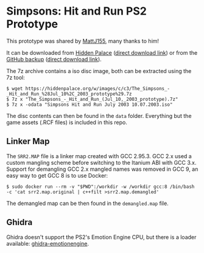 # Simpsons: Hit and Run PS2 Prototype

This prototype was shared by [MattJ155](https://hiddenpalace.org/MattJ155), many thanks to him!

It can be downloaded from [Hidden Palace](https://hiddenpalace.org/The_Simpsons:_Hit_%26_Run_(Jul_10,_2003_prototype))
([direct download link](https://hiddenpalace.org/w/images/c/c3/The_Simpsons_-_Hit_and_Run_%28Jul_10%2C_2003_prototype%29.7z))
or from the [GitHub backup](https://github.com/RolphWoggom/shart-ps2-prototype/releases/tag/download)
([direct download link](https://github.com/RolphWoggom/shart-ps2-prototype/releases/download/download/The_Simpsons_-_Hit_and_Run_.Jul_10._2003_prototype.7z)).

The 7z archive contains a iso disc image, both can be extracted using the 7z tool:

```
$ wget https://hiddenpalace.org/w/images/c/c3/The_Simpsons_-_Hit_and_Run_%28Jul_10%2C_2003_prototype%29.7z
$ 7z x "The_Simpsons_-_Hit_and_Run_(Jul_10,_2003_prototype).7z"
$ 7z x -odata "Simpsons Hit and Run July 2003 10.07.2003.iso"
```

The disc contents can then be found in the `data` folder. Everything but the game assets (.RCF files) is included in this repo.

## Linker Map

The `SRR2.MAP` file is a linker map created with GCC 2.95.3.
GCC 2.x used a custom mangling scheme before switching to the Itanium ABI with GCC 3.x.
Support for demangling GCC 2.x mangled names was removed in GCC 9, an easy way to get GCC 8 is to use Docker:

```
$ sudo docker run --rm -v "$PWD":/workdir -w /workdir gcc:8 /bin/bash -c 'cat srr2.map.original | c++filt >srr2.map.demangled'
```

The demangled map can be then found in the `demangled.map` file.

## Ghidra

Ghidra doesn't support the PS2's Emotion Engine CPU, but there is a loader available: [ghidra-emotionengine](https://github.com/beardypig/ghidra-emotionengine).

